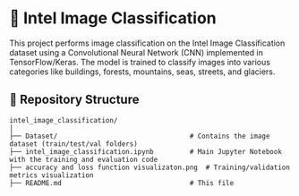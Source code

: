 
# 🌄 Intel Image Classification

This project performs image classification on the Intel Image Classification dataset using a Convolutional Neural Network (CNN) implemented in TensorFlow/Keras. The model is trained to classify images into various categories like buildings, forests, mountains, seas, streets, and glaciers.

## 📁 Repository Structure

```
intel_image_classification/
│
├── Dataset/                                 # Contains the image dataset (train/test/val folders)
├── intel_image_classification.ipynb         # Main Jupyter Notebook with the training and evaluation code
├── accuracy and loss function visualizaton.png  # Training/validation metrics visualization
├── README.md                                # This file
```

